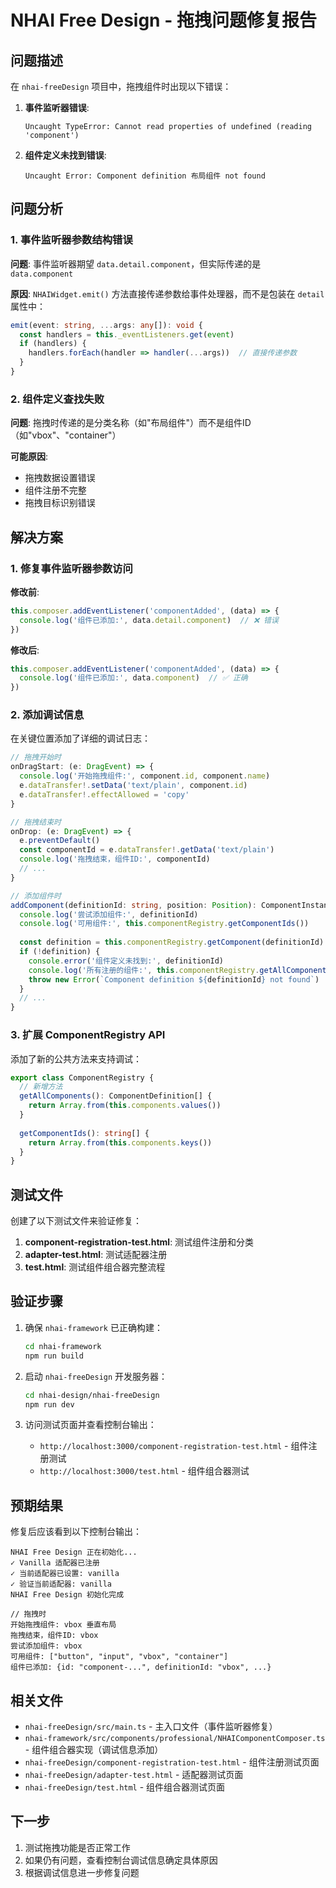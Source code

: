 # NHAI Free Design - 拖拽问题修复报告

## 问题描述

在 `nhai-freeDesign` 项目中，拖拽组件时出现以下错误：

1. **事件监听器错误**:
   ```
   Uncaught TypeError: Cannot read properties of undefined (reading 'component')
   ```

2. **组件定义未找到错误**:
   ```
   Uncaught Error: Component definition 布局组件 not found
   ```

## 问题分析

### 1. 事件监听器参数结构错误

**问题**: 事件监听器期望 `data.detail.component`，但实际传递的是 `data.component`

**原因**: `NHAIWidget.emit()` 方法直接传递参数给事件处理器，而不是包装在 `detail` 属性中：

```typescript
emit(event: string, ...args: any[]): void {
  const handlers = this._eventListeners.get(event)
  if (handlers) {
    handlers.forEach(handler => handler(...args))  // 直接传递参数
  }
}
```

### 2. 组件定义查找失败

**问题**: 拖拽时传递的是分类名称（如"布局组件"）而不是组件ID（如"vbox"、"container"）

**可能原因**: 
- 拖拽数据设置错误
- 组件注册不完整
- 拖拽目标识别错误

## 解决方案

### 1. 修复事件监听器参数访问

**修改前**:
```typescript
this.composer.addEventListener('componentAdded', (data) => {
  console.log('组件已添加:', data.detail.component)  // ❌ 错误
})
```

**修改后**:
```typescript
this.composer.addEventListener('componentAdded', (data) => {
  console.log('组件已添加:', data.component)  // ✅ 正确
})
```

### 2. 添加调试信息

在关键位置添加了详细的调试日志：

```typescript
// 拖拽开始时
onDragStart: (e: DragEvent) => {
  console.log('开始拖拽组件:', component.id, component.name)
  e.dataTransfer!.setData('text/plain', component.id)
  e.dataTransfer!.effectAllowed = 'copy'
}

// 拖拽结束时
onDrop: (e: DragEvent) => {
  e.preventDefault()
  const componentId = e.dataTransfer!.getData('text/plain')
  console.log('拖拽结束，组件ID:', componentId)
  // ...
}

// 添加组件时
addComponent(definitionId: string, position: Position): ComponentInstance {
  console.log('尝试添加组件:', definitionId)
  console.log('可用组件:', this.componentRegistry.getComponentIds())
  
  const definition = this.componentRegistry.getComponent(definitionId)
  if (!definition) {
    console.error('组件定义未找到:', definitionId)
    console.log('所有注册的组件:', this.componentRegistry.getAllComponents().map(c => ({ id: c.id, name: c.name })))
    throw new Error(`Component definition ${definitionId} not found`)
  }
  // ...
}
```

### 3. 扩展 ComponentRegistry API

添加了新的公共方法来支持调试：

```typescript
export class ComponentRegistry {
  // 新增方法
  getAllComponents(): ComponentDefinition[] {
    return Array.from(this.components.values())
  }
  
  getComponentIds(): string[] {
    return Array.from(this.components.keys())
  }
}
```

## 测试文件

创建了以下测试文件来验证修复：

1. **component-registration-test.html**: 测试组件注册和分类
2. **adapter-test.html**: 测试适配器注册
3. **test.html**: 测试组件组合器完整流程

## 验证步骤

1. 确保 `nhai-framework` 已正确构建：
   ```bash
   cd nhai-framework
   npm run build
   ```

2. 启动 `nhai-freeDesign` 开发服务器：
   ```bash
   cd nhai-design/nhai-freeDesign
   npm run dev
   ```

3. 访问测试页面并查看控制台输出：
   - `http://localhost:3000/component-registration-test.html` - 组件注册测试
   - `http://localhost:3000/test.html` - 组件组合器测试

## 预期结果

修复后应该看到以下控制台输出：

```
NHAI Free Design 正在初始化...
✓ Vanilla 适配器已注册
✓ 当前适配器已设置: vanilla
✓ 验证当前适配器: vanilla
NHAI Free Design 初始化完成

// 拖拽时
开始拖拽组件: vbox 垂直布局
拖拽结束，组件ID: vbox
尝试添加组件: vbox
可用组件: ["button", "input", "vbox", "container"]
组件已添加: {id: "component-...", definitionId: "vbox", ...}
```

## 相关文件

- `nhai-freeDesign/src/main.ts` - 主入口文件（事件监听器修复）
- `nhai-framework/src/components/professional/NHAIComponentComposer.ts` - 组件组合器实现（调试信息添加）
- `nhai-freeDesign/component-registration-test.html` - 组件注册测试页面
- `nhai-freeDesign/adapter-test.html` - 适配器测试页面
- `nhai-freeDesign/test.html` - 组件组合器测试页面

## 下一步

1. 测试拖拽功能是否正常工作
2. 如果仍有问题，查看控制台调试信息确定具体原因
3. 根据调试信息进一步修复问题
